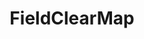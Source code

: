 ---
optionsClassName: FieldClearMapOptions
optionsClassFullName: MigrationTools.Tools.FieldClearMapOptions
configurationSamples:
- name: defaults
  order: 2
  description: 
  code: >-
    {
      "MigrationTools": {
        "Version": "16.0",
        "CommonTools": {
          "FieldMappingTool": {
            "FieldMaps": [
              {
                "FieldMapType": "FieldClearMap",
                "ApplyTo": [
                  "*"
                ]
              }
            ]
          }
        }
      }
    }
  sampleFor: MigrationTools.Tools.FieldClearMapOptions
- name: sample
  order: 1
  description: 
  code: >-
    {
      "MigrationTools": {
        "Version": "16.0",
        "CommonTools": {
          "FieldMappingTool": {
            "FieldMaps": [
              {
                "FieldMapType": "FieldClearMap",
                "ApplyTo": [
                  "SomeWorkItemType"
                ],
                "targetField": "Custom.FieldC"
              }
            ]
          }
        }
      }
    }
  sampleFor: MigrationTools.Tools.FieldClearMapOptions
- name: classic
  order: 3
  description: 
  code: >-
    {
      "$type": "FieldClearMapOptions",
      "targetField": "Custom.FieldC",
      "ApplyTo": [
        "*",
        "SomeWorkItemType"
      ]
    }
  sampleFor: MigrationTools.Tools.FieldClearMapOptions
description: Clears a target field by setting its value to null, useful for removing data from specific fields during migration.
className: FieldClearMap
typeName: FieldMaps
architecture: 
options:
- parameterName: ApplyTo
  type: List
  description: A list of Work Item Types that this Field Map will apply to. If the list is empty it will apply to all Work Item Types. You can use "*" to apply to all Work Item Types.
  defaultValue: missing XML code comments
- parameterName: targetField
  type: String
  description: Gets or sets the name of the target field to be cleared/set to null during work item migration.
  defaultValue: missing XML code comments
status: missing XML code comments
processingTarget: missing XML code comments
classFile: src/MigrationTools.Clients.TfsObjectModel/Tools/FieldMappingTool/FieldMaps/FieldClearMap.cs
optionsClassFile: src/MigrationTools/Tools/FieldMappingTool/FieldMaps/FieldClearMapOptions.cs

redirectFrom:
- /Reference/FieldMaps/FieldClearMapOptions/
layout: reference
toc: true
permalink: /Reference/FieldMaps/FieldClearMap/
title: FieldClearMap
categories:
- FieldMaps
- 
topics:
- topic: notes
  path: docs/Reference/FieldMaps/FieldClearMap-notes.md
  exists: false
  markdown: ''
- topic: introduction
  path: docs/Reference/FieldMaps/FieldClearMap-introduction.md
  exists: false
  markdown: ''

---